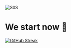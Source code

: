 
![S0S](https://github.com/kubilaydirek/kubilaydirek/assets/97626735/7ef70f74-787d-4068-b717-87fcee8a48bd)

# We start now 👋

[![GitHub Streak](https://streak-stats.demolab.com/?user=kubilaydirek)](https://git.io/streak-stats)


<!--
**kubilaydirek/kubilaydirek** is a ✨ _special_ ✨ repository because its `README.md` (this file) appears on your GitHub profile.

Here are some ideas to get you started:

- 🔭 I’m currently working on ...
- 🌱 I’m currently learning ...
- 👯 I’m looking to collaborate on ...
- 🤔 I’m looking for help with ...
- 💬 Ask me about ...
- 📫 How to reach me: ...
- 😄 Pronouns: ...
- ⚡ Fun fact: ...
-->
